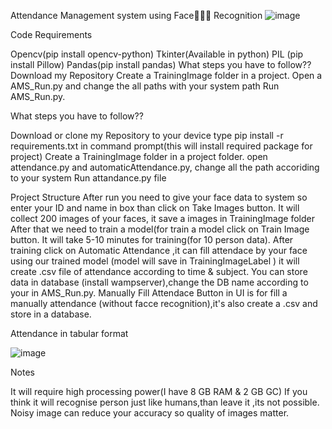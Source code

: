 Attendance Management system using Face👦🏻👧 Recognition 
![image](https://user-images.githubusercontent.com/89336758/192049249-7381e7ee-68b0-4525-88d6-caddbcedfd3d.png)

Code Requirements

Opencv(pip install opencv-python)
Tkinter(Available in python)
PIL (pip install Pillow)
Pandas(pip install pandas)
What steps you have to follow??
Download my Repository
Create a TrainingImage folder in a project.
Open a AMS_Run.py and change the all paths with your system path
Run AMS_Run.py.

What steps you have to follow??

Download or clone my Repository to your device
type pip install -r requirements.txt in command prompt(this will install required package for project)
Create a TrainingImage folder in a project folder.
open attendance.py and automaticAttendance.py, change all the path accoriding to your system
Run attandance.py file


Project Structure
After run you need to give your face data to system so enter your ID and name in box than click on Take Images button.
It will collect 200 images of your faces, it save a images in TrainingImage folder
After that we need to train a model(for train a model click on Train Image button.
It will take 5-10 minutes for training(for 10 person data).
After training click on Automatic Attendance ,it can fill attendace by your face using our trained model (model will save in TrainingImageLabel )
it will create .csv file of attendance according to time & subject.
You can store data in database (install wampserver),change the DB name according to your in AMS_Run.py.
Manually Fill Attendace Button in UI is for fill a manually attendance (without facce recognition),it's also create a .csv and store in a database.


Attendance in tabular format

![image](https://user-images.githubusercontent.com/89336758/192049759-b05641d6-339d-4be1-89fe-8d74c1fe306d.png)




Notes

It will require high processing power(I have 8 GB RAM & 2 GB GC)
If you think it will recognise person just like humans,than leave it ,its not possible.
Noisy image can reduce your accuracy so quality of images matter.
